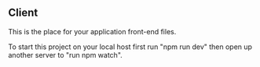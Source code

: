## Client

This is the place for your application front-end files.

To start this project on your local host first run "npm run dev" then open up another server to "run npm watch".
